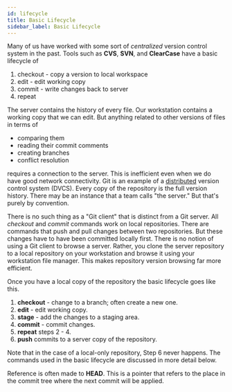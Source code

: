 ```yaml
---
id: lifecycle
title: Basic Lifecycle
sidebar_label: Basic Lifecycle
---
```


Many of us have worked with some sort of *centralized* version control
system in the past.  Tools such as **CVS**, **SVN**, and
**ClearCase** have a basic lifecycle of

1. checkout - copy a version to local workspace
2. edit - edit working copy
3. commit - write changes back to server
4. repeat

The server contains the history of every file.  Our workstation contains
a working copy that we can edit.  But anything related to other versions
of files in terms of

* comparing them
* reading their commit comments
* creating branches
* conflict resolution

requires a connection to the server.  This is inefficient even when we
do have good network connectivity.  Git is an example of a
[distributed](https://git-scm.com/about/distributed)
version control system (DVCS).  Every copy of the repository is the full
version history.  There may be an instance that a team calls "the server."
But that's purely by convention.

There is no such thing as a "Git client" that is distinct from a Git
server.  All *checkout* and *commit* commands work on local repositories.
There are commands that push and pull changes between two repositories.
But these changes have to have been committed locally first.  There is
no notion of using a Git client to browse a server.  Rather, you clone
the server repository to a local repository on your workstation and browse
it using your workstation file manager.  This makes repository version
browsing far more efficient.

Once you have a local copy of the repository the basic lifecycle goes
like this.

1. __checkout__ - change to a branch; often create a new one.
2. __edit__ - edit working copy.
3. __stage__ - add the changes to a staging area.
4. __commit__ - commit changes.
5. __repeat__ steps 2 - 4.
6. __push__ commits to a server copy of the repository.

Note that in the case of a local-only repository, Step 6 never happens.
The commands used in the basic lifecycle are discussed in more detail below.

Reference is often made to **HEAD**.  This is a pointer that refers to
the place in the commit tree where the next commit will be applied.
